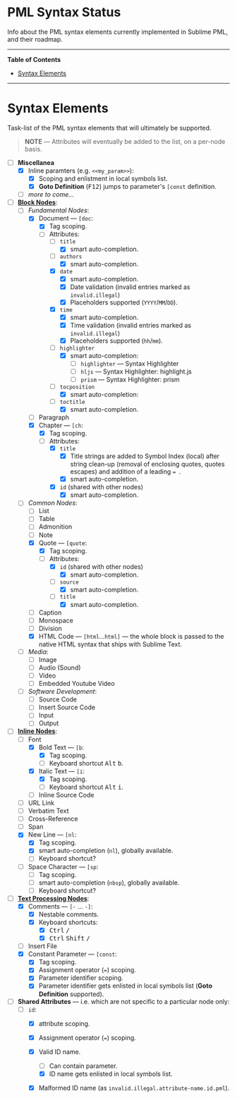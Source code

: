 # PML Syntax Status

Info about the PML syntax elements currently implemented in Sublime PML, and their roadmap.


-----

**Table of Contents**

<!-- MarkdownTOC autolink="true" bracket="round" autoanchor="false" lowercase="only_ascii" uri_encoding="true" levels="1,2,3" -->

- [Syntax Elements](#syntax-elements)

<!-- /MarkdownTOC -->

-----

# Syntax Elements

Task-list of the PML syntax elements that will ultimately be supported.

> **NOTE** — Attributes will eventually be added to the list, on a per-node basis.

- [ ] **Miscellanea**
    + [x] Inline paramters (e.g. `<<my_param>>`):
        * [x] Scoping and enlistment in local symbols list.
        * [x] __Goto Definition__ (<kbd>F12</kbd>) jumps to parameter's `[const` definition.
    + [ ] _more to come…_
- [ ] **[Block Nodes]**:
    + [ ] _Fundamental Nodes_:
        * [x] Document — `[doc`:
            - [x] Tag scoping.
            - [ ] Attributes:
                + [ ] `title`
                    * [x] smart auto-completion.
                + [ ] `authors`
                    * [x] smart auto-completion.
                + [x] `date`
                    * [x] smart auto-completion.
                    * [x] Date validation (invalid entries marked as `invalid.illegal`)
                    * [x] Placeholders supported (`YYYY`/`MM`/`DD`).
                + [x] `time`
                    * [x] smart auto-completion.
                    * [x] Time validation (invalid entries marked as `invalid.illegal`)
                    * [x] Placeholders supported (`hh`/`mm`).
                + [ ] `highlighter`
                    * [x] smart auto-completion:
                        - [ ] `highlighter` — Syntax Highlighter
                        - [ ] `hljs` — Syntax Highlighter: highlight.js
                        - [ ] `prism` — Syntax Highlighter: prism
                + [ ] `tocposition`
                    * [x] smart auto-completion:
                + [ ] `toctitle`
                    * [x] smart auto-completion.
        * [ ] Paragraph
        * [x] Chapter — `[ch`:
            - [x] Tag scoping.
            - [ ] Attributes:
                + [x] `title`
                    * [x] Title strings are added to Symbol Index (local) after string clean-up (removal of enclosing quotes, quotes escapes) and addition of a leading `= `.
                    * [x] smart auto-completion.
                + [x] `id` (shared with other nodes)
                    * [x] smart auto-completion.
    + [ ] _Common Nodes_:
        * [ ] List
        * [ ] Table
        * [ ] Admonition
        * [ ] Note
        * [x] Quote — `[quote`:
            - [x] Tag scoping.
            - [ ] Attributes:
                + [x] `id` (shared with other nodes)
                    * [x] smart auto-completion.
                + [ ] `source`
                    * [x] smart auto-completion.
                + [ ] `title`
                    * [x] smart auto-completion.
        * [ ] Caption
        * [ ] Monospace
        * [ ] Division
        * [x] HTML Code — `[html`...`html]` — the whole block is passed to the native HTML syntax that ships with Sublime Text.
    + [ ] _Media_:
        * [ ] Image
        * [ ] Audio (Sound)
        * [ ] Video
        * [ ] Embedded Youtube Video
    + [ ] _Software Development_:
        * [ ] Source Code
        * [ ] Insert Source Code
        * [ ] Input
        * [ ] Output
- [ ] **[Inline Nodes]**:
    + [ ] Font
        * [x] Bold Text — `[b`:
            - [x] Tag scoping.
            - [ ] Keyboard shortcut <kbd>Alt</kbd> <kbd>b</kbd>.
        * [x] Italic Text — `[i`:
            - [x] Tag scoping.
            - [ ] Keyboard shortcut <kbd>Alt</kbd> <kbd>i</kbd>.
        * [ ] Inline Source Code
    + [ ] URL Link
    + [ ] Verbatim Text
    + [ ] Cross-Reference
    + [ ] Span
    + [x] New Line — `[nl`:
        * [x] Tag scoping.
        * [x] smart auto-completion (`nl`), globally available.
        * [ ] Keyboard shortcut?
    + [ ] Space Character — `[sp`:
        * [ ] Tag scoping.
        * [ ] smart auto-completion (`nbsp`), globally available.
        * [ ] Keyboard shortcut?
- [ ] **[Text Processing Nodes]**:
    + [x] Comments — `[-` … `-]`:
        * [x] Nestable comments.
        * [x] Keyboard shortcuts:
            - [x] <kbd>Ctrl</kbd> <kbd>/</kbd>
            - [x] <kbd>Ctrl</kbd> <kbd>Shift</kbd> <kbd>/</kbd>
    + [ ] Insert File
    + [x] Constant Parameter — `[const`:
        * [x] Tag scoping.
        * [x] Assignment operator (`=`) scoping.
        * [x] Parameter identifier scoping.
        * [x] Parameter identifier gets enlisted in local symbols list (__Goto Definition__ supported).
- [ ] **Shared Attributes** — i.e. which are not specific to a particular node only:
    + [ ] `id`:
        * [x] attribute scoping.
        * [x] Assignment operator (`=`) scoping.
        * [x] Valid ID name.
            - [ ] Can contain parameter.
            - [x] ID name gets enlisted in local symbols list.
        * [x] Malformed ID name (as `invalid.illegal.attribute-name.id.pml`).


<!-----------------------------------------------------------------------------
                               REFERENCE LINKS
------------------------------------------------------------------------------>

[PML Reference Manual]: https://www.pml-lang.dev/docs/reference_manual/index.html

[Block Nodes]: https://www.pml-lang.dev/docs/reference_manual/index.html#ch__2 "PML Reference Manual » Block Nodes"
[Inline Nodes]:  https://www.pml-lang.dev/docs/reference_manual/index.html#ch__9 "PML Reference Manual » Inline Nodes"
[Text Processing Nodes]:  https://www.pml-lang.dev/docs/reference_manual/index.html#ch__11 "PML Reference Manual » Text Processing Nodes"

<!-- EOF -->
